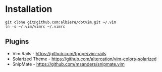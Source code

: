 # Installation

    git clone git@github.com:albiere/dotvim.git ~/.vim
    ln -s ~/.vim/vimrc ~/.vimrc

## Plugins

* Vim Rails - https://github.com/tpope/vim-rails
* Solarized Theme - https://github.com/altercation/vim-colors-solarized
* SnipMate - https://github.com/msanders/snipmate.vim
